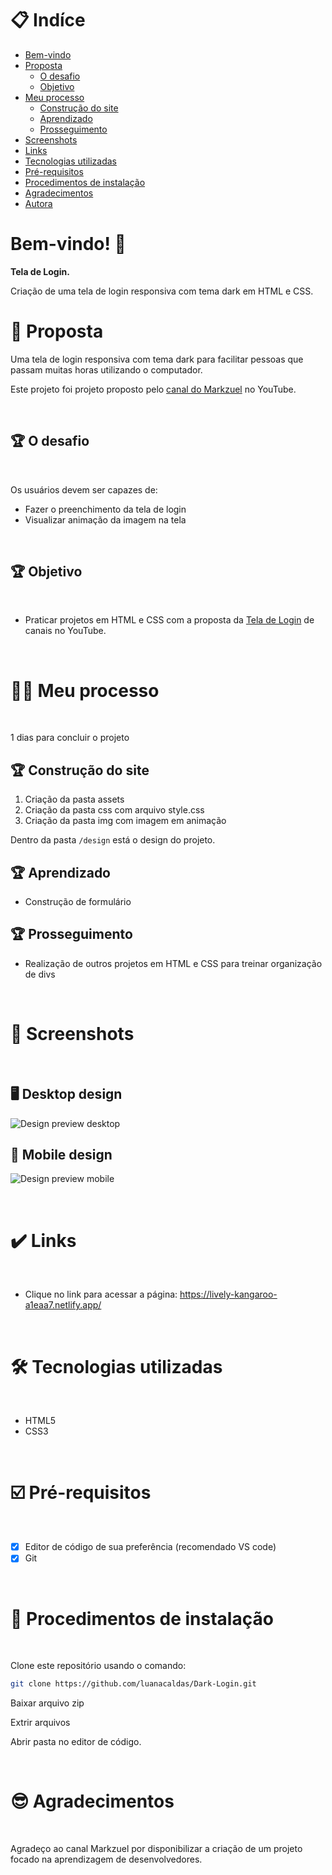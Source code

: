 # 📋 Indíce

- [Bem-vindo](#id01)
- [Proposta](#id02)
  - [O desafio](#id02.1)
  - [Objetivo](#id02.2)
- [Meu processo](#id03)
  - [Construção do site](#id03.1)
  - [Aprendizado](#id03.2)
  - [Prosseguimento](#id03.3)
- [Screenshots](#id04)
- [Links](#id05)
- [Tecnologias utilizadas](#id06)
- [Pré-requisitos](#id07)
- [Procedimentos de instalação](#id08)
- [Agradecimentos](#id09)
- [Autora](#id010)

# Bem-vindo! 👋 <a name="id01"></a>

**Tela de Login.**

Criação de uma tela de login responsiva com tema dark em HTML e CSS.  

# 🚀 Proposta <a name="id02"></a>

Uma tela de login responsiva com tema dark para facilitar pessoas que passam muitas horas utilizando o computador.

Este projeto foi projeto proposto pelo [canal do Markzuel](https://www.youtube.com/c/Markzuel) no YouTube. 

<br />

## :trophy: O desafio <a name="id02.1"></a>

<br />

Os usuários devem ser capazes de: 

- Fazer o preenchimento da tela de login
- Visualizar animação da imagem na tela 

<br />

## :trophy: Objetivo <a name="id02.2"></a>

<br />

- Praticar projetos em HTML e CSS com a proposta da [Tela de Login](https://www.youtube.com/watch?v=69-WfrVBli8&t=417s) de canais no YouTube. 

<br />

# 👩🚀 Meu processo <a name="id03"></a>

<br />

1 dias para concluir o projeto

## :trophy: Construção do site <a name="id03.1"></a>

1. Criação da pasta assets 
2. Criação da pasta css com arquivo style.css
3. Criação da pasta img com imagem em animação

Dentro da pasta `/design` está o design do projeto. 

## :trophy: Aprendizado <a name="id03.2"></a>

- Construção de formulário

## :trophy: Prosseguimento <a name="id03.3"></a>

- Realização de outros projetos em HTML e CSS para treinar organização de divs

<br />

# :camera_flash: Screenshots <a name="id04"></a>

<br />

## :desktop_computer: Desktop design

![Design preview desktop](./design/img/desktop.png)

## :iphone: Mobile design

![Design preview mobile](./design/img/mobile.png)

<br />

# :heavy_check_mark: Links <a name="id05"></a>

<br />

- Clique no link para acessar a página: https://lively-kangaroo-a1eaa7.netlify.app/

<br />

# 🛠 Tecnologias utilizadas <a name="id06"></a>

<br />

- HTML5
- CSS3

<br />

# ☑️ Pré-requisitos <a name="id07"></a>

<br />

- [x] Editor de código de sua preferência (recomendado VS code)
- [x] Git

<br />

# 📝 Procedimentos de instalação <a name="id08"></a>

<br />

Clone este repositório usando o comando:

```bash
git clone https://github.com/luanacaldas/Dark-Login.git
```

Baixar arquivo zip 

Extrir arquivos

Abrir pasta no editor de código.

<br />

# :sunglasses: Agradecimentos <a name="id09"></a>

<br />

Agradeço ao canal Markzuel por disponibilizar a criação de um projeto focado na aprendizagem de desenvolvedores.

<br />



